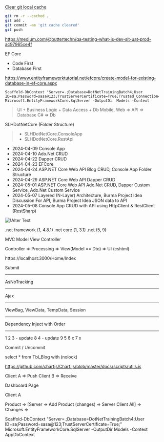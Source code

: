 [Clear git local cache](https://stackoverflow.com/questions/41863484/clear-git-local-cache)
```bash
git rm -r --cached .
git add .
git commit -am 'git cache cleared'
git push
```


https://medium.com/@buttertechn/qa-testing-what-is-dev-sit-uat-prod-ac97965ce4f

EF Core
- Code First
- Database First

https://www.entityframeworktutorial.net/efcore/create-model-for-existing-database-in-ef-core.aspx

```
Scaffold-DbContext "Server=.;Database=DotNetTrainingBatch4;User ID=sa;Password=sasa@123;TrustServerCertificate=True;Trusted_Connection=True;" Microsoft.EntityFrameworkCore.SqlServer -OutputDir Models -Context
```

> UI + Business Logic + Data Access + Db
> Mobile, Web => API => Database
> C# => Db

SLHDotNetCore (Folder Structure)
> - SLHDotNetCore.ConsoleApp
> - SLHDotNetCore.RestApi


- 2024-04-09 Console App
- 2024-04-10 Ado.Net CRUD
- 2024-04-22 Dapper CRUD
- 2024-04-23 EFCore
- 2024-04-24 ASP.NET Core Web API Blog CRUD, Console App Folder Structure
- 2024-04-29 ASP.NET Core Web API Dapper CRUD
- 2024-05-01 ASP.NET Core Web API Ado.Net CRUD, Dapper Custom Service, Ado.Net Custom Service
- 2024-05-07 Layered (N-Layer) Architecture, Burma Project Idea Discussion For API, Burma Project Idea JSON data to API
- 2024-05-08 Console App CRUD with API using HttpClient & RestClient (RestSharp)



![!Alter Text](https://voyager.postman.com/illustration/diagram-what-is-an-api-postman-illustration.svg)


.net framework (1, 4.8.1)
.net core (1, 3.1)
.net (5, 9)


MVC
Model
View 
Controller

Controller => Processing => View(Model == Dto) => UI (cshtml)

https://localhost:3000/Home/Index

Submit

---

AsNoTracking

---

Ajax

---

ViewBag, ViewData, TempData, Session 

---

Dependency Inject with Order

---


1
2
3 - update 8
4 - update 9
5
6 x
7 x

Commit / Uncommit

select * from Tbl_Blog with (nolock)

https://github.com/chartjs/Chart.js/blob/master/docs/scripts/utils.js

Client A => Push
Client B => Receive

Dashboard Page


Client A

Product => [Server => Add Product (changes) => Server Client All] => Changes => 

Scaffold-DbContext "Server=.;Database=DotNetTrainingBatch4;User ID=sa;Password=sasa@123;TrustServerCertificate=True;" Microsoft.EntityFrameworkCore.SqlServer -OutputDir Models -Context AppDbContext